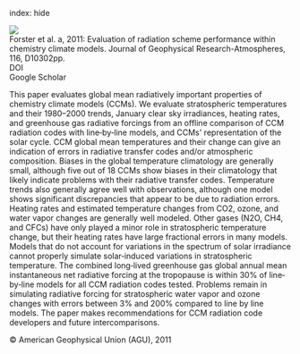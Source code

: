 index: hide

<div class="Citation">
    <div class="Citation-thumb CitationThumb-linked"  data-href="https://doi.org/10.1029/2010jd015361">
      <img src="https://static.claimspace.cloud/climate-study-static/refs/thumbs/8/Forster_et_al_2011a-thumb.png" />
    </div>

  <div class="Citation-body">
    <div class="Citation-text">Forster et al. a, 2011: Evaluation of radiation scheme performance within chemistry climate models. <span class="Article-journal">Journal of Geophysical Research-Atmospheres, </span><span class="Article-volume">116, </span>D10302pp.</div>
    <div class="Citation-links">
      <div class="CitationLink" data-href="https://doi.org/10.1029/2010jd015361">
        <div class="CitationLink-icon CitationLink-Doi"></div>
        <div class="CitationLink-text">DOI</div>
      </div>
      <div class="CitationLink" data-href="https://scholar.google.com/scholar?q=10.1029/2010jd015361">
        <div class="CitationLink-icon CitationLink-Scholar"></div>
        <div class="CitationLink-text">Google Scholar</div>
      </div>
    </div>
  </div>
</div>

This paper evaluates global mean radiatively important properties of chemistry climate models (CCMs). We evaluate stratospheric temperatures and their 1980–2000 trends, January clear sky irradiances, heating rates, and greenhouse gas radiative forcings from an offline comparison of CCM radiation codes with line‐by‐line models, and CCMs' representation of the solar cycle. CCM global mean temperatures and their change can give an indication of errors in radiative transfer codes and/or atmospheric composition. Biases in the global temperature climatology are generally small, although five out of 18 CCMs show biases in their climatology that likely indicate problems with their radiative transfer codes. Temperature trends also generally agree well with observations, although one model shows significant discrepancies that appear to be due to radiation errors. Heating rates and estimated temperature changes from CO2, ozone, and water vapor changes are generally well modeled. Other gases (N2O, CH4, and CFCs) have only played a minor role in stratospheric temperature change, but their heating rates have large fractional errors in many models. Models that do not account for variations in the spectrum of solar irradiance cannot properly simulate solar‐induced variations in stratospheric temperature. The combined long‐lived greenhouse gas global annual mean instantaneous net radiative forcing at the tropopause is within 30% of line‐by‐line models for all CCM radiation codes tested. Problems remain in simulating radiative forcing for stratospheric water vapor and ozone changes with errors between 3% and 200% compared to line by line models. The paper makes recommendations for CCM radiation code developers and future intercomparisons.

<div class="Citation-copy">
&copy; American Geophysical Union (AGU), 2011
</div>